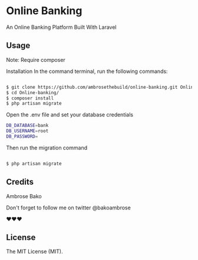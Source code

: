 # Online Banking

An Online Banking Platform Built With Laravel


## Usage

Note: Require composer

Installation
In the command terminal, run the following commands:

``` bash

$ git clone https://github.com/ambrosethebuild/online-banking.git Online-banking
$ cd Online-banking/
$ composer install
$ php artisan migrate

```

Open the .env file and set your database credentials

``` bash
DB_DATABASE=bank
DB_USERNAME=root
DB_PASSWORD=

```
Then run the migration command

``` bash

$ php artisan migrate

```


## Credits

Ambrose Bako

Don't forget to follow me on twitter @bakoambrose

❤️❤️❤️ 

## License

The MIT License (MIT).

